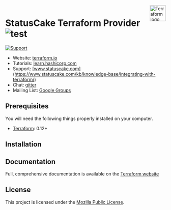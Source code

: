 <a href="https://terraform.io">
    <img src="/hashicorp/terraform-provider-aws/main/.github/terraform_logo.svg" alt="Terraform logo" title="Terraform" align="right" height="50" />
</a>

# StatusCake Terraform Provider ![test](https://github.com/StatusCakeDev/terraform-provider-statuscake/workflows/test/badge.svg)

[![Support][support-badge]][support]

[support-badge]: https://img.shields.io/badge/support-terraform--statuscake-623CE4.svg?style=flat
[support]: https://www.statuscake.com/kb/knowledge-base/integrating-with-terraform/

- Website: [terraform.io](https://terraform.io)
- Tutorials: [learn.hashicorp.com](https://learn.hashicorp.com/terraform?track=getting-started#getting-started)
- Support: [www.statuscake.com](https://www.statuscake.com/kb/knowledge-base/integrating-with-terraform/)
- Chat: [gitter](https://gitter.im/hashicorp-terraform/Lobby)
- Mailing List: [Google Groups](http://groups.google.com/group/terraform-tool)

## Prerequisites

You will need the following things properly installed on your computer.

* [Terraform](https://www.terraform.io/downloads.html): 0.12+

## Installation

## Documentation

Full, comprehensive documentation is available on the [Terraform website](https://registry.terraform.io/providers/StatusCakeDev/statuscake/latest/docs)

## License

This project is licensed under the [Mozilla Public License](LICENSE.md).
